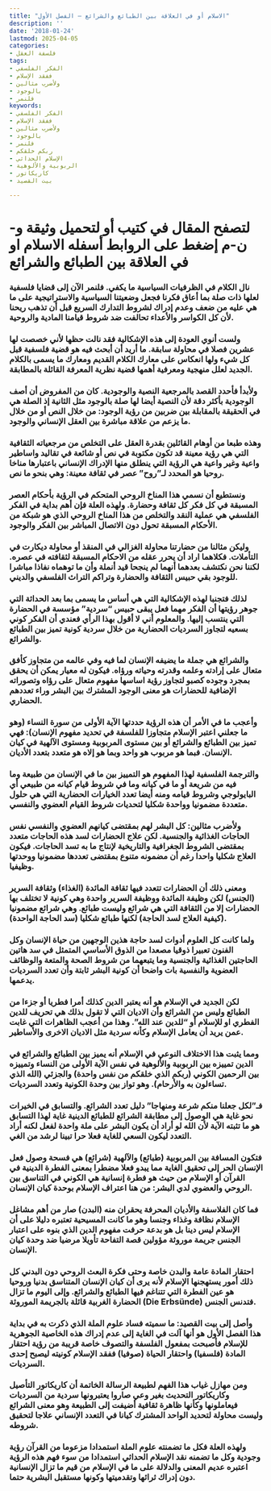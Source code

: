 ```yaml
---
title: "الاسلام أو في العلاقة بين الطبائع والشرائع – الفصل الأول"
description: ''
date: '2018-01-24'
lastmod: 2025-04-05
categories:
- فلسفة العقل
tags:
- الفكر الفلسفي
- ففقد الإسلام
- ولأضرب مثالين
- بالوجود
- فلنمر
keywords:
- الفكر الفلسفي
- ففقد الإسلام
- ولأضرب مثالين
- بالوجود
- فلنمر
- ربكم خلقكم
- الإسلام الحداثي
- الربوبية والألوهية
- كاريكاتور
- بيت القصيد

---
```

# **لتصفح المقال في كتيب أو لتحميل وثيقة و-ن-م إضغط على الروابط أسفله** **الاسلام او في العلاقة بين الطبائع والشرائع**

### نال الكلام في الظرفيات السياسية ما يكفي. فلنمر الآن إلى قضايا فلسفية لعلها ذات صلة بما أعاق فكرنا فجعل وضعيتنا السياسية والاستراتيجية على ما هي عليه من ضعف وعدم إدراك لشروط التدارك السريع قبل أن تذهب ريحنا لأن كل الكواسر والأعداء تحالفت ضد شروط قيامنا المادية والروحية.

### ولست أنوي العودة إلى هذه الإشكالية فقد نالت حظها لأني خصصت لها عشرين فصلا في محاولة سابقة. ما أريد أن أبحث فيه هو قضية فلسفية قبل كل شيء ولها انعكاس على معارك الكلام القديم ومعارك ما يسمى بالكلام الجديد لعلل منهجية ومعرفية أهمها قضية نظرية المعرفة القائلة بالمطابقة.

### ولأبدأ فأحدد القصد بالمرجعية النصية والوجودية. كان من المفروض أن أصف الوجودية بأكثر دقة لأن النصية أيضا لها صلة بالوجود مثل الثانية إذ الصلة هي في الحقيقة بالمقابلة بين ضربين من رؤية الوجود: من خلال النص أو من خلال ما يزعم من علاقة مباشرة بين العقل الإنساني والوجود.

### وهذه طبعا من أوهام القائلين بقدرة العقل على التخلص من مرجعياته الثقافية التي هي رؤية معينة قد تكون مكتوبة في نص أو شائعة في تقاليد واساطير واعية وغير واعية هي الرؤية التي ينطلق منها الإدراك الإنساني باعتبارها مناخا روحيا هو المحدد لـ”روح” عصر في ثقافة معينة: وهي بنحو ما نص.

### ونستطيع أن نسمي هذا المناخ الروحي المتحكم في الرؤية بأحكام العصر المسبقة في كل فكر كل ثقافة وحضارة. ولهذه العلة فإن أهم بداية في الفكر الفلسفي هي عملية النقد والتخلص من هذا المناخ الروحي الذي هو شبكة من الأحكام المسبقة تحول دون الاتصال المباشر بين الفكر والوجود.

### وليكن مثالنا من حضارتنا محاولة الغزالي في المنقذ أو محاولة ديكارت في التأملات. فكلاهما اراد أن يحرر عقله من الاحكام المسبقة لثقافته في عصره. لكننا نحن نكتشف بعدهما أنهما لم ينجحا قيد أنملة وأن ما توهماه نفاذا مباشرا للوجود بقي حبيس الثقافة والحضارة وتراكم التراث الفلسفي والديني.

### لذلك فتجنبا لهذه الإشكالية التي هي أساس ما يسمى بما بعد الحداثة التي جوهر رؤيتها أن الفكر مهما فعل يبقى حبيس “سردية” مؤسسة في الحضارة التي ينتسب إليها. والمعلوم أني لا أقول بهذا الرأي فعندي أن الفكر كوني بسعيه لتجاوز السرديات الحضارية من خلال سردية كونية تميز بين الطبائع والشرائع.

### والشرائع هي جملة ما يضيفه الإنسان لما فيه وفي عالمه من متجاوز كأفق متعال على إرادته وعلمه وقدرته وحياته ورؤاه. فيكون له معيار يمكن أن يحقق بمجرد وجوده كصبو لتجاوز رؤية اساسها مفهوم متعال على رؤاه وتصوراته الإضافية للحضارات هو معنى الوجود المشترك بين البشر وراء تعددهم الحضاري.

### وأعجب ما في الأمر أن هذه الرؤية حددتها الآية الأولى من سورة النساء (وهو ما جعلني اعتبر الإسلام متجاوزا للفلسفة في تحديد مفهوم الإنسان): فهي تميز بين الطبائع والشرائع أو بين مستوى المربوبية ومستوى الآلهية في كيان الإنسان. فبما هو مربوب هو واحد وبما هو إلاه هو متعدد بتعدد الأديان.

### والترجمة الفلسفية لهذا المفهوم هو التمييز بين ما في الإنسان من طبيعة وما فيه من شريعة أو ما في كيانه وما في شروط قيام كيانه من طبيعي أي البايولوجي وشروط قيامه ومنه أيضا تعدد الخيارات الحضارية التي هي حلول متعددة مضمونيا وواحدة شكليا لتحديات شروط القيام العضوي والنفسي.

### ولأضرب مثالين: كل البشر لهم بمقتضى كيانهم العضوي والنفسي نفس الحاجات الغذائية والجنسية. لكن علاج الحضارات لسد هذه الحاجات متعدد بمقتضى الشروط الجغرافية والتاريخية لإنتاج ما به تسد الحاجات. فيكون العلاج شكليا واحدا رغم أن مضمونه متنوع بمقتضى تعددها مضمونيا ووحدتها وظيفيا.

### ومعنى ذلك أن الحضارات تتعدد فيها ثقافة المائدة (الغذاء) وثقافة السرير (الجنس) لكن وظيفة المائدة ووظيفة السرير واحدة وهي كونية لا تختلف بها الحضارات إلا من الثقافة التي هي شرائع وليست طبائع. وهي شرائع مضمونيا (كيفية العلاج لسد الحاجة) لكنها طبائع شكليا (سد الحاجة الواحدة).

### ولما كانت كل العلوم أدوات لسد حاجة هذين الوجهين من حياة الإنسان وكل الفنون تعبيرا ذوقيا مصعدا من الذوق الأساسي المتمثل في سد هاتين الحاجتين الغذائية والجنسية وما يتبعهما من شروط الصحة والمتعة والوظائف العضوية والنفسية بات واضحا أن كونية البشر ثابتة وأن تعدد السرديات يدعمها.

### لكن الجديد في الإسلام هو أنه يعتبر الدين كذلك أمرا فطريا أو جزءا من الطبائع وليس من الشرائع وأن الاديان التي لا تقول بذلك هي تحريف للدين الفطري او للإسلام أو “للدين عند الله”. وهذا من أعجب الظاهرات التي غابت عمن يريد أن يعامل الإسلام وكأنه سردية مثل الاديان الاخرى والأساطير.

### ومما يثبت هذا الاختلاف النوعي في الإسلام أنه يميز بين الطبائع والشرائع في الدين تمييزه بين الربوبية والألوهية في نفس الآية الأولى من النساء وتمييزه بين الرحمين الكوني (ربكم الذي خلقكم من نفس واحدة) والجزئي (الله الذي تساءلون به والأرحام). وهو تواز بين وحدة الكونية وتعدد السرديات.

### فـ”لكل جعلنا منكم شرعة ومنهاجا” دليل تعدد الشرائع. والتسابق في الخيرات نحو غاية هي الوصول إلى مطابقة الشرائع للطبائع الدينية غاية لهذا التسابق هو ما تثبته الآية لأن الله لو أراد أن يكون البشر على ملة واحدة لفعل لكنه أراد التعدد ليكون السعي للغاية فعلا حرا تبينا لرشد من الغي.

### فتكون المسافة بين المربوبية (طبائع) والآلهية (شرائع) هي فسحة وصول فعل الإنسان الحر إلى تحقيق الغاية مما يبدو فعلا مضطرا بمعنى الفطرة الدينية في القرآن أو الإسلام من حيث هو فطرة إنسانية هي الكوني في التناسق بين الروحي والعضوي لدي البشر: من هنا اعتراف الإسلام بوحدة كيان الإنسان.

### فما كان الفلاسفة والأديان المحرفة يحقران منه (البدن) صار من أهم مشاغل الإسلام نظافة وغذاء وجنسا وهو ما كانت المسيحية تعتبره دليلا على أن الإسلام ليس دينا بل هو بدعة حرفت مفهوم الدين الذي بنوه على اعتبار الجنس جريمة موروثة مؤولين قصة التفاحة تأويلا مرضيا ضد وحدة كيان الإنسان.

### احتقار المادة عامة والبدن خاصة وحتى فكرة البعث الروحي دون البدني كل ذلك أمور يستهجنها الإسلام لأنه يرى أن كيان الإنسان المتناسق بدنيا وروحيا هو عين الفطرة التي تتناغم فيها الطبائع والشرائع. وإلى اليوم ما تزال الحضارة الغربية قائلة بالجريمة الموروثة (Die Erbsünde) فتدنس الجنس.

### وأصل إلى بيت القصيد: ما سميته فساد علوم الملة الذي ذكرت به في بداية هذا الفصل الأول هو أنها آلت في الغاية إلى عدم إدراك هذه الخاصية الجوهرية للإسلام فأصبحت بمفعول الفلسفة والتصوف خاصة قريبة من رؤية احتقار المادة (فلسفيا) واحتقار الحياة (صوفيا) ففقد الإسلام كونيته ليصبح إحدى السرديات.

### ومن مهازل غياب هذا الفهم لطبيعة الرسالة الخاتمة أن كاريكاتور التأصيل وكاريكاتور التحديث بغير وعي صاروا يعتبرونها سردية من السرديات فيعاملونها وكأنها ظاهرة ثقافية أضيفت إلى الطبيعة وهو معنى الشرائع وليست محاولة لتحديد الواحد المشترك كيانا في التعدد الإنساني علاجا لتحقيق شروطه.

### ولهذه العلة فكل ما تضمنته علوم الملة استمدادا مزعوما من القرآن رؤية وجودية وكل ما تضمنه نقد الإسلام الحداثي استمدادا من سوء فهم هذه الرؤية اعتبره عديم المعنى والدلالة على ما في الإسلام من قيم ما تزال الإنسانية دون إدراك ثرائها وتقدميتها وكونها مستقبل البشرية حتما.

###
